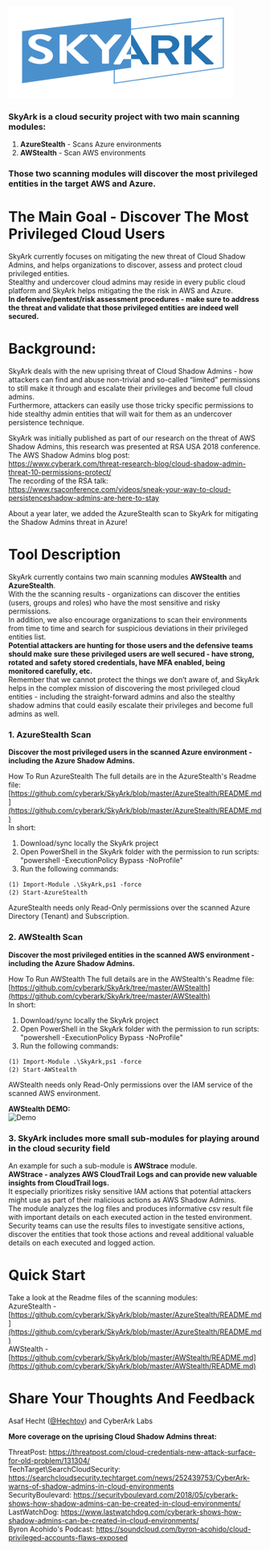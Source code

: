 
![alt text](https://github.com/Hechtov/Photos/blob/master/SkyArk/SkyArkLogo2.png "SkyArk")  

### SkyArk is a cloud security project with two main scanning modules:  
 1.  **AzureStealth**  - Scans Azure environments   
 2.  **AWStealth**  - Scan AWS environments   
  
### Those two scanning modules will discover the most privileged entities in the target AWS and Azure.  

# The Main Goal - Discover The Most Privileged Cloud Users
SkyArk currently focuses on mitigating the new threat of Cloud Shadow Admins, and helps organizations to discover, assess and protect cloud privileged entities.  
Stealthy and undercover cloud admins may reside in every public cloud platform and SkyArk helps mitigating the the risk in AWS and Azure.  
**In defensive/pentest/risk assessment procedures - make sure to address the threat and validate that those privileged entities are indeed well secured.**  


# Background:
SkyArk deals with the new uprising threat of Cloud Shadow Admins - how attackers can find and abuse non-trivial and so-called “limited” permissions to still make it through and escalate their privileges and become full cloud admins.  
Furthermore, attackers can easily use those tricky specific permissions to hide stealthy admin entities that will wait for them as an undercover persistence technique.  
  
SkyArk was initially published as part of our research on the threat of AWS Shadow Admins, this research was presented at RSA USA 2018 conference.  
The AWS Shadow Admins blog post:  
https://www.cyberark.com/threat-research-blog/cloud-shadow-admin-threat-10-permissions-protect/  
The recording of the RSA talk:  
https://www.rsaconference.com/videos/sneak-your-way-to-cloud-persistenceshadow-admins-are-here-to-stay  
  
About a year later, we added the AzureStealth scan to SkyArk for mitigating the Shadow Admins threat in Azure!  
  
# Tool Description
SkyArk currently contains two main scanning modules **AWStealth** and **AzureStealth**.  
With the the scanning results - organizations can discover the entities (users, groups and roles) who have the most sensitive and risky permissions.  
In addition, we also encourage organizations to scan their environments from time to time and search for suspicious deviations in their privileged entities list.  
**Potential attackers are hunting for those users and the defensive teams should make sure these privileged users are well secured - have strong, rotated and safety stored credentials, have MFA enabled, being monitored carefully, etc.**   
Remember that we cannot protect the things we don’t aware of, and SkyArk helps in the complex mission of discovering the most privileged cloud entities - including the straight-forward admins and also the stealthy shadow admins that could easily escalate their privileges and become full admins as well.  
  
### 1. AzureStealth Scan
**Discover the most privileged users in the scanned Azure environment - including the Azure Shadow Admins.**
  
How To Run AzureStealth
The full details are in the AzureStealth's Readme file:
[https://github.com/cyberark/SkyArk/blob/master/AzureStealth/README.md](https://github.com/cyberark/SkyArk/blob/master/AzureStealth/README.md)  
In short:
1.  Download/sync locally the SkyArk project
2.  Open PowerShell in the SkyArk folder with the permission to run scripts:  
    "powershell -ExecutionPolicy Bypass -NoProfile"
3.  Run the following commands:
```
(1) Import-Module .\SkyArk,ps1 -force
(2) Start-AzureStealth
```
 AzureStealth needs only Read-Only permissions over the scanned Azure Directory (Tenant) and Subscription.
     
  ### 2. AWStealth Scan
**Discover the most privileged entities in the scanned AWS environment - including the Azure Shadow Admins.**
  
How To Run AWStealth
The full details are in the AWStealth's Readme file:
[https://github.com/cyberark/SkyArk/tree/master/AWStealth](https://github.com/cyberark/SkyArk/tree/master/AWStealth)  
In short:  
1.  Download/sync locally the SkyArk project
2.  Open PowerShell in the SkyArk folder with the permission to run scripts:  
    "powershell -ExecutionPolicy Bypass -NoProfile"
3.  Run the following commands:
```
(1) Import-Module .\SkyArk,ps1 -force
(2) Start-AWStealth
```
 AWStealth needs only Read-Only permissions over the IAM service of the scanned AWS environment.
    
**AWStealth DEMO:**  
![Demo](https://github.com/Hechtov/Photos/blob/master/SkyArk/SkyArk-shortVideo.gif)  
  
  ### 3. SkyArk includes more small sub-modules for playing around in the cloud security field
An example for such a sub-module is **AWStrace** module.  
**AWStrace - analyzes AWS CloudTrail Logs and can provide new valuable insights from CloudTrail logs.**  
It especially prioritizes risky sensitive IAM actions that potential attackers might use as part of their malicious actions as AWS Shadow Admins.  
The module analyzes the log files and produces informative csv result file with important details on each executed action in the tested environment.  
Security teams can use the results files to investigate sensitive actions, discover the entities that took those actions and reveal additional valuable details on each executed and logged action.  
  
# Quick Start  
Take a look at the Readme files of the scanning modules:  
AzureStealth - [https://github.com/cyberark/SkyArk/blob/master/AzureStealth/README.md](https://github.com/cyberark/SkyArk/blob/master/AzureStealth/README.md)  
AWStealth - [https://github.com/cyberark/SkyArk/blob/master/AWStealth/README.md](https://github.com/cyberark/SkyArk/blob/master/AWStealth/README.md)

# Share Your Thoughts And Feedback  
Asaf Hecht ([@Hechtov](https://twitter.com/Hechtov)) and CyberArk Labs 
  
**More coverage on the uprising Cloud Shadow Admins threat:**  
  
ThreatPost: https://threatpost.com/cloud-credentials-new-attack-surface-for-old-problem/131304/  
TechTarget\SearchCloudSecurity: https://searchcloudsecurity.techtarget.com/news/252439753/CyberArk-warns-of-shadow-admins-in-cloud-environments  
SecurityBoulevard: https://securityboulevard.com/2018/05/cyberark-shows-how-shadow-admins-can-be-created-in-cloud-environments/  
LastWatchDog: https://www.lastwatchdog.com/cyberark-shows-how-shadow-admins-can-be-created-in-cloud-environments/  
Byron Acohido's Podcast: https://soundcloud.com/byron-acohido/cloud-privileged-accounts-flaws-exposed  

